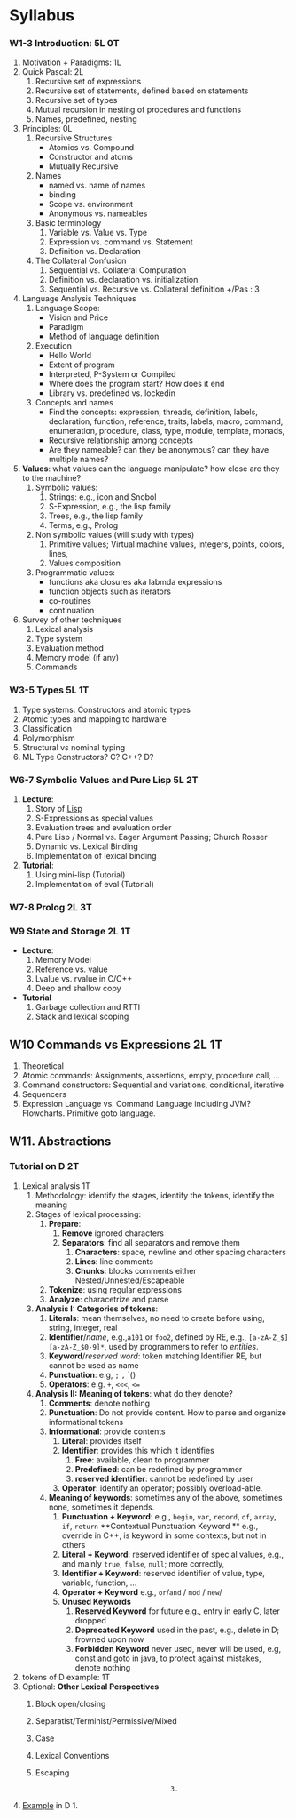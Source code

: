 # Syllabus

### W1-3 Introduction: 5L 0T
1. Motivation + Paradigms: 1L
2. Quick Pascal: 2L
   1. Recursive set of expressions
   2. Recursive set of statements, defined based on statements
   3. Recursive set of types
   4. Mutual recursion in nesting of procedures and functions
   5. Names, predefined, nesting
3. Principles: 0L
   1. Recursive Structures:
      - Atomics vs. Compound
      - Constructor and atoms
      - Mutually Recursive
   2. Names
      - named vs. name of names
      - binding
      - Scope vs. environment
      - Anonymous vs. nameables
   3. Basic terminology
      1. Variable vs. Value vs. Type
      2. Expression vs. command vs. Statement
      3. Definition vs. Declaration
   4. The Collateral Confusion
      1. Sequential vs. Collateral Computation
      2. Definition vs. declaration vs. initialization
      3. Sequential vs. Recursive vs. Collateral definition   +/Pas : 3
4. Language Analysis Techniques
   1. Language Scope:
      - Vision and Price
      - Paradigm
      - Method of language definition 
   2. Execution
      - Hello World
      - Extent of program
      - Interpreted, P-System or Compiled
      - Where does the program start? How does it end
      - Library vs. predefined vs. lockedin 
   3. Concepts and names
       - Find the concepts: expression, threads, definition, labels,
         declaration, function, reference, traits, labels, macro, command,
         enumeration, procedure, class, type, module, template,
         monads,
       - Recursive relationship among concepts
       - Are they nameable? can they be anonymous? can they have
       multiple names?
5. **Values**: what values can the language manipulate? how close are they to the machine?
      1. Symbolic values:
          1. Strings: e.g., icon and Snobol
          2. S-Expression, e.g., the lisp family
          3. Trees, e.g., the lisp family
          4. Terms, e.g., Prolog
      2. Non symbolic values (will study with types)
          1. Primitive values; Virtual machine values, integers, points, colors, lines,
          2. Values composition
      3. Programmatic values:
          - functions aka closures aka labmda expressions
          - function objects such as iterators
          - co-routines
          - continuation
6. Survey of other techniques
    1. Lexical analysis
    2. Type system
    3. Evaluation method
    4. Memory model (if any)
    5. Commands


 

### W3-5 Types 5L 1T
1. Type systems: Constructors and atomic types
2. Atomic types and mapping to hardware
3. Classification
4. Polymorphism
5. Structural vs nominal typing
6. ML Type Constructors? C? C++? D?

### W6-7 Symbolic Values and Pure Lisp  5L 2T
1. **Lecture**: 
   1. Story of [Lisp](../../../evolution.pdf) 
   2. S-Expressions as special values
   3. Evaluation trees and evaluation order
   4. Pure Lisp / Normal vs. Eager Argument Passing; Church Rosser
   5. Dynamic vs. Lexical Binding
   6. Implementation of lexical binding
2. **Tutorial**:
   1. Using mini-lisp (Tutorial)
   2. Implementation of eval (Tutorial)

### W7-8 Prolog 2L 3T

### W9 State and Storage 2L 1T
- **Lecture**:
  1. Memory Model
  2. Reference vs. value
  3. Lvalue vs. rvalue in C/C++
  4. Deep and shallow copy
- **Tutorial**
  1. Garbage collection and RTTI
  2. Stack and lexical scoping

## W10 Commands vs Expressions 2L 1T
1. Theoretical 
2. Atomic commands: Assignments, assertions, empty, procedure call, ...
3. Command constructors: Sequential and variations, conditional, iterative
4. Sequencers
5. Expression Language vs. Command Language including JVM? Flowcharts. Primitive goto language.

## W11. Abstractions


### Tutorial on D 2T
1. Lexical analysis 1T
    1. Methodology: identify the stages, identify the tokens, identify the meaning
    2. Stages of lexical processing:
        1. **Prepare**:
            1. **Remove** ignored characters
            2. **Separators**: find all separators and remove them
                1. **Characters**: space, newline and other spacing characters
                2. **Lines**: line comments
                3. **Chunks**: blocks comments either Nested/Unnested/Escapeable
        2. **Tokenize**: using regular expressions
        3. **Analyze**: characetrize and parse
    3. **Analysis I: Categories of tokens**:
        1. **Literals**: mean themselves, no need to create before using, string, integer, real
        2. **Identifier**/*name*, e.g.,`a101` or `foo2`, defined by RE, e.g.,
           `[a-zA-Z_$][a-zA-Z_$0-9]*`, used by programmers to refer to *entities*.
        3. **Keyword**/*reserved word*: token matching Identifier RE, but cannot be used as name
        4. **Punctuation**: e.g, `;` `,` `()
        5. **Operators**: e.g. `+`, `<<<`, `<=`
    4. **Analysis II: Meaning of tokens**: what do they denote?
        1. **Comments**: denote nothing
        2. **Punctuation**: Do not provide content. How to parse and organize informational tokens
        3. **Informational**: provide contents
            1. **Literal**: provides itself
            2. **Identifier**: provides this which it identifies
                1. **Free**: available, clean to programmer
                2. **Predefined**: can be redefined by programmer
                3. **reserved identifier**: cannot be redefined by user
            3. **Operator**: identify an operator; possibly overload-able.
        4. **Meaning of keywords**: sometimes any of the above, sometimes none, sometimes it depends.
            1. **Punctuation + Keyword**: e.g., `begin`, `var`, `record`, `of`, `array`, `if`, `return`
               **Contextual Punctuation Keyword ** e.g., override in C++, is keyword in some contexts, but not in others
            2. **Literal + Keyword**:  reserved identifier of special values, e.g., and mainly `true`, `false`, `null`; more correctly,
            3. **Identifier + Keyword**: reserved identifier of value, type, variable, function, ...
            4. **Operator + Keyword** e.g., `or`/`and` / `mod` / `new`/
            5. **Unused Keywords**
                1. **Reserved Keyword** for future e.g., entry in early C, later dropped
                2. **Deprecated Keyword** used in the past, e.g., delete in D; frowned upon now
                3. **Forbidden Keyword** never used, never will be used, e.g, const and goto in java, to protect against
                   mistakes, denote nothing
2. tokens of D example: 1T
3. Optional: **Other Lexical Perspectives**
    1. Block open/closing
    2. Separatist/Terminist/Permissive/Mixed
    3. Case
    4. Lexical Conventions
    5. Escaping

                                             3. 
4. [Example](../../lisp.pdf) in D
   1. 